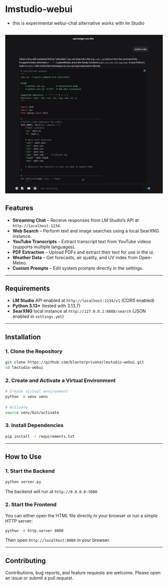 # lmstudio-webui
- this is experimental webui-chat alternative works with lm Studio

![Alt text](screenshots/screen1.png)
---

## Features

- **Streaming Chat** – Receive responses from LM Studio’s API at `http://localhost:1234`.
- **Web Search** – Perform text and image searches using a local SearXNG instance.
- **YouTube Transcripts** – Extract transcript text from YouTube videos (supports multiple languages).
- **PDF Extraction** – Upload PDFs and extract their text for use in the ui.
- **Weather Data** – Get forecasts, air quality, and UV index from Open-Meteo.
- **Custom Prompts** – Edit system prompts directly in the settings.

---

## Requirements

- **LM Studio** API enabled at `http://localhost:1234/v1` (CORS enabled)
- **Python 3.13+** (tested with 3.13.7)
- **SearXNG** local instance at `http://127.0.0.1:8888/search` (JSON enabled in `settings.yml`)

---

## Installation

### 1. Clone the Repository

```bash
git clone https://github.com/blasterprivate/lmstudio-webui.git
cd lmstudio-webui
````

### 2. Create and Activate a Virtual Environment

```bash
# Create virtual environment
python -m venv venv

# Activate
source venv/bin/activate
```

### 3. Install Dependencies

```bash
pip install -r requirements.txt
```

---

## How to Use

### 1. Start the Backend

```bash
python server.py
```

The backend will run at `http://0.0.0.0:5000`.

### 2. Start the Frontend

You can either open the HTML file directly in your browser or run a simple HTTP server:

```bash
python -m http.server 8000
```

Then open `http://localhost:8000` in your browser.

---

## Contributing

Contributions, bug reports, and feature requests are welcome.
Please open an issue or submit a pull request.
